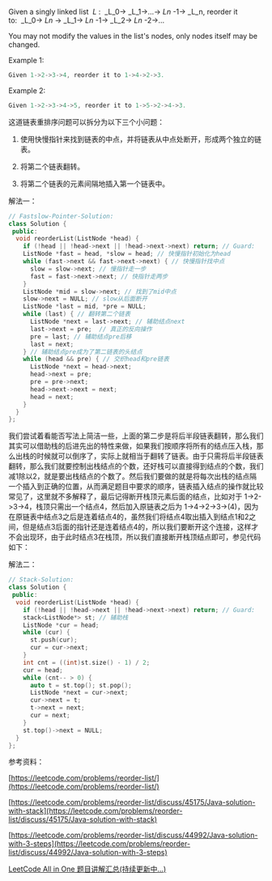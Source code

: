 Given a singly linked list  _L_ :  _L_0→ _L_1→…→ _Ln_ -1→ _L_n, reorder it to:  _L_0→ _Ln_ → _L_1→ _Ln_ -1→ _L_2→ _Ln_ -2→…

You may not modify the values in the list's nodes, only nodes itself may be changed.

Example 1:

```cpp
Given 1->2->3->4, reorder it to 1->4->2->3.
```

Example 2:

```cpp
Given 1->2->3->4->5, reorder it to 1->5->2->4->3.
```

这道链表重排序问题可以拆分为以下三个小问题：

1. 使用快慢指针来找到链表的中点，并将链表从中点处断开，形成两个独立的链表。
    
2. 将第二个链表翻转。
    
3. 将第二个链表的元素间隔地插入第一个链表中。
    

解法一：

```cpp
// Fastslow-Pointer-Solution:
class Solution {
 public:
  void reorderList(ListNode *head) {
    if (!head || !head->next || !head->next->next) return; // Guard:
    ListNode *fast = head, *slow = head; // 快慢指针初始化为head
    while (fast->next && fast->next->next) { // 快慢指针找中点
      slow = slow->next; // 慢指针走一步
      fast = fast->next->next; // 快指针走两步
    }
    ListNode *mid = slow->next; // 找到了mid中点
    slow->next = NULL; // slow从后面断开
    ListNode *last = mid, *pre = NULL;
    while (last) { // 翻转第二个链表
      ListNode *next = last->next; // 辅助结点next
      last->next = pre;  // 真正的反向操作
      pre = last; // 辅助结点pre后移
      last = next;
    } // 辅助结点pre成为了第二链表的头结点
    while (head && pre) { // 交织head和pre链表
      ListNode *next = head->next;
      head->next = pre;
      pre = pre->next;
      head->next->next = next;
      head = next;
    }
  }
};
```

我们尝试着看能否写法上简洁一些，上面的第二步是将后半段链表翻转，那么我们其实可以借助栈的后进先出的特性来做，如果我们按顺序将所有的结点压入栈，那么出栈的时候就可以倒序了，实际上就相当于翻转了链表。由于只需将后半段链表翻转，那么我们就要控制出栈结点的个数，还好栈可以直接得到结点的个数，我们减1除以2，就是要出栈结点的个数了。然后我们要做的就是将每次出栈的结点隔一个插入到正确的位置，从而满足题目中要求的顺序，链表插入结点的操作就比较常见了，这里就不多解释了，最后记得断开栈顶元素后面的结点，比如对于 1->2->3->4，栈顶只需出一个结点4，然后加入原链表之后为 1->4->2->3->(4)，因为在原链表中结点3之后是连着结点4的，虽然我们将结点4取出插入到结点1和2之间，但是结点3后面的指针还是连着结点4的，所以我们要断开这个连接，这样才不会出现环，由于此时结点3在栈顶，所以我们直接断开栈顶结点即可，参见代码如下：

解法二：

```cpp
// Stack-Solution:
class Solution {
 public:
  void reorderList(ListNode *head) {
    if (!head || !head->next || !head->next->next) return; // Guard:
    stack<ListNode*> st; // 辅助栈
    ListNode *cur = head;
    while (cur) {
      st.push(cur);
      cur = cur->next;
    }
    int cnt = ((int)st.size() - 1) / 2;
    cur = head;
    while (cnt-- > 0) {
      auto t = st.top(); st.pop();
      ListNode *next = cur->next;
      cur->next = t;
      t->next = next;
      cur = next;
    }
    st.top()->next = NULL;
  }
};
```

参考资料：

[https://leetcode.com/problems/reorder-list/](https://leetcode.com/problems/reorder-list/)

[https://leetcode.com/problems/reorder-list/discuss/45175/Java-solution-with-stack](https://leetcode.com/problems/reorder-list/discuss/45175/Java-solution-with-stack)

[https://leetcode.com/problems/reorder-list/discuss/44992/Java-solution-with-3-steps](https://leetcode.com/problems/reorder-list/discuss/44992/Java-solution-with-3-steps)

[LeetCode All in One 题目讲解汇总(持续更新中...)](http://www.cnblogs.com/grandyang/p/4606334.html)